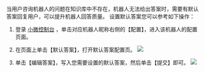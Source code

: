 当用户咨询机器人的问题在知识库中不存在，机器人无法给出答案时，需要有默认答案回复用户，可以提升机器人回答质量。
设置默认答案您可以参考如下操作：
1. 登录 [小微控制台](https://console.qcloud.com/prophet) ，单击对应机器人昵称右侧的【配置】，进入该机器人的配置页面。

2. 在页面上单击【默认答案】，打开默认答案配置页。
![](//mc.qcloudimg.com/static/img/deeb52c8e3789e3d465058d197da6e5e/image.png)

3. 单击【编辑答案】，写入您需要设置的默认答案，然后单击【提交】即可。
![](//mc.qcloudimg.com/static/img/3e77d9d3f0a49dbc0a7456724acaa01c/image.png)